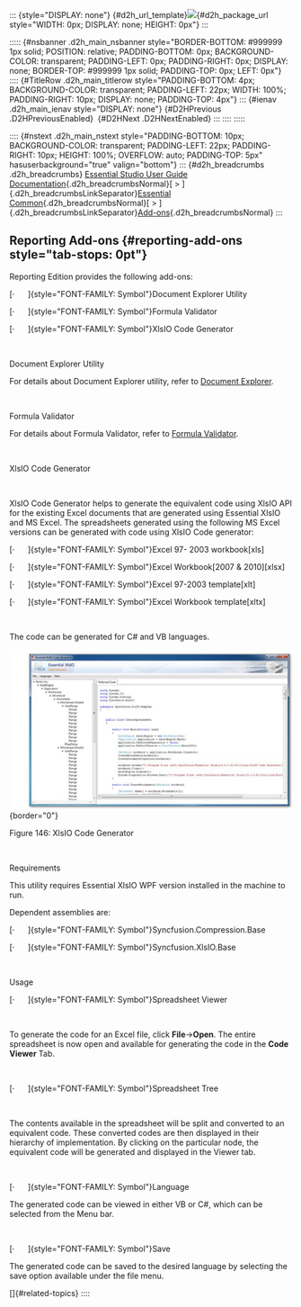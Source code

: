 ::: {style="DISPLAY: none"}
[](ms-xhelp:///?Id=d2h_url_template){#d2h_url_template}![](!package_url!){#d2h_package_url style="WIDTH: 0px; DISPLAY: none; HEIGHT: 0px"}
:::

::::: {#nsbanner .d2h_main_nsbanner style="BORDER-BOTTOM: #999999 1px solid; POSITION: relative; PADDING-BOTTOM: 0px; BACKGROUND-COLOR: transparent; PADDING-LEFT: 0px; PADDING-RIGHT: 0px; DISPLAY: none; BORDER-TOP: #999999 1px solid; PADDING-TOP: 0px; LEFT: 0px"}
:::: {#TitleRow .d2h_main_titlerow style="PADDING-BOTTOM: 4px; BACKGROUND-COLOR: transparent; PADDING-LEFT: 22px; WIDTH: 100%; PADDING-RIGHT: 10px; DISPLAY: none; PADDING-TOP: 4px"}
::: {#ienav .d2h_main_ienav style="DISPLAY: none"}
[](ms-xhelp:///?Id=06e99785-6408-4769-bacc-bb7bbaf6ac38){#D2HPrevious .D2HPreviousEnabled}  [](ms-xhelp:///?Id=8551387f-79fc-4e13-8b55-737b8639f6fc){#D2HNext .D2HNextEnabled}
:::
::::
:::::

:::: {#nstext .d2h_main_nstext style="PADDING-BOTTOM: 10px; BACKGROUND-COLOR: transparent; PADDING-LEFT: 22px; PADDING-RIGHT: 10px; HEIGHT: 100%; OVERFLOW: auto; PADDING-TOP: 5px" hasuserbackground="true" valign="bottom"}
::: {#d2h_breadcrumbs .d2h_breadcrumbs}
[Essential Studio User Guide Documentation](ms-xhelp:///?Id=12457748-09e3-4d74-a240-8e049cedf030){.d2h_breadcrumbsNormal}[ \> ]{.d2h_breadcrumbsLinkSeparator}[Essential Common](ms-xhelp:///?Id=2bfe10b6-fac1-4f91-a173-04db314f10c3){.d2h_breadcrumbsNormal}[ \> ]{.d2h_breadcrumbsLinkSeparator}[Add-ons](ms-xhelp:///?Id=bd6b1945-5009-4638-865b-b8cd9fc956dc){.d2h_breadcrumbsNormal}
:::

## Reporting Add-ons {#reporting-add-ons style="tab-stops: 0pt"}

Reporting Edition provides the following add-ons:

[·      ]{style="FONT-FAMILY: Symbol"}Document Explorer Utility

[·      ]{style="FONT-FAMILY: Symbol"}Formula Validator

[·      ]{style="FONT-FAMILY: Symbol"}XlsIO Code Generator

 

Document Explorer Utility

For details about Document Explorer utility, refer to [Document Explorer](ms-xhelp:///?Id=25c3be8f-2601-46c3-a58c-72def88a2811). 

 

Formula Validator

For details about Formula Validator, refer to [Formula Validator](ms-xhelp:///?Id=1632aaf6-f3bd-424f-b481-91e7485a6972).

 

XlsIO Code Generator

 

XlsIO Code Generator helps to generate the equivalent code using XlsIO API for the existing Excel documents that are generated using Essential XlsIO and MS Excel. The spreadsheets generated using the following MS Excel versions can be generated with code using XlsIO Code generator:

[·      ]{style="FONT-FAMILY: Symbol"}Excel 97- 2003 workbook\[xls\]

[·      ]{style="FONT-FAMILY: Symbol"}Excel Workbook\[2007 & 2010\]\[xlsx\]

[·      ]{style="FONT-FAMILY: Symbol"}Excel 97-2003 template\[xlt\]

[·      ]{style="FONT-FAMILY: Symbol"}Excel Workbook template\[xltx\]

 

The code can be generated for C# and VB languages.

![Description: sshot-1](ImagesExt/image67_154.jpg){border="0"}

Figure 146: XlsIO Code Generator

 

Requirements

This utility requires Essential XlsIO WPF version installed in the machine to run.

Dependent assemblies are:

[·      ]{style="FONT-FAMILY: Symbol"}Syncfusion.Compression.Base

[·      ]{style="FONT-FAMILY: Symbol"}Syncfusion.XlsIO.Base

 

Usage

[·      ]{style="FONT-FAMILY: Symbol"}Spreadsheet Viewer

 

To generate the code for an Excel file, click **File**-\>**Open**. The entire spreadsheet is now open and available for generating the code in the **Code Viewer** Tab.

 

[·      ]{style="FONT-FAMILY: Symbol"}Spreadsheet Tree

 

The contents available in the spreadsheet will be split and converted to an equivalent code. These converted codes are then displayed in their hierarchy of implementation. By clicking on the particular node, the equivalent code will be generated and displayed in the Viewer tab.

 

[·      ]{style="FONT-FAMILY: Symbol"}Language

The generated code can be viewed in either VB or C#, which can be selected from the Menu bar.

 

[·      ]{style="FONT-FAMILY: Symbol"}Save

The generated code can be saved to the desired language by selecting the save option available under the file menu.

[]{#related-topics}
::::
